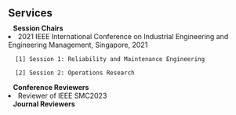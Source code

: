 <h1 id="services"></h1>

<h2 style="margin: 60px 0px 10px;">Services</h2>

<h4 style="margin:0 10px 0;">Session Chairs</h4>

<li>
  2021 IEEE International Conference on Industrial Engineering and Engineering Management, Singapore, 2021
</li>
      
      [1] Session 1: Reliability and Maintenance Engineering   
      
      [2] Session 2: Operations Research 

<h4 style="margin:0 10px 0;">Conference Reviewers</h4>
<li>
  Reviewer of IEEE SMC2023
</li>

<h4 style="margin:0 10px 0;">Journal Reviewers</h4>
